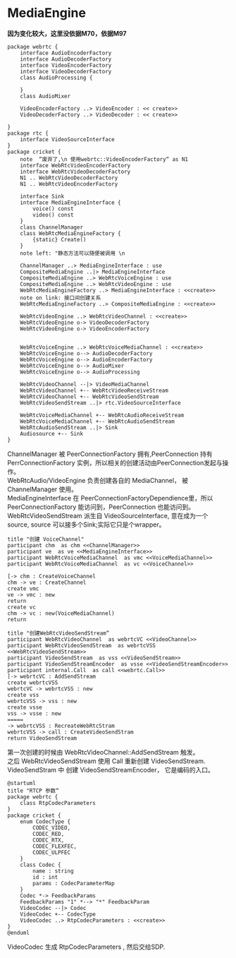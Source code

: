 # MediaEngine
**因为变化较大，这里没依据M70，依据M97**
```plantuml
package webrtc {
    interface AudioEncoderFactory
    interface AudioDecoderFactory
    interface VideoEncoderFactory
    interface VideoDecoderFactory
    class AudioProcessing {

    }
    class AudioMixer
    
    VideoEncoderFactory ..> VideoEncoder : << create>>
    VideoDecoderFactory ..> VideoDecoder : << create>>

}
package rtc {
    interface VideoSourceInterface
}
package cricket {
    note  ”废弃了,\n 使用webrtc::VideoEncoderFactory“ as N1
    interface WebRtcVideoEncoderFactory
    interface WebRtcVideoDecoderFactory
    N1 .. WebRtcVideoDecoderFactory
    N1 .. WebRtcVideoEncoderFactory

    interface Sink
    interface MediaEngineInterface {
        voice() const 
        video() const
    }
    class ChannelManager
    class WebRtcMediaEngineFactory {
        {static} Create()
    }
    note left: "静态方法可以随便被调用 \n  
    
    ChannelManager ..> MediaEngineInterface : use
    CompositeMediaEngine ..|> MediaEngineInterface
    CompositeMediaEngine ..> WebRtcVoiceEngine : use
    CompositeMediaEngine ..> WebRtcVideoEngine : use
    WebRtcMediaEngineFactory ..> MediaEngineInterface : <<create>> 
    note on link: 接口间创建关系
    WebRtcMediaEngineFactory ..> CompositeMediaEngine : <<create>>

    WebRtcVideoEngine ..> WebRtcVideoChannel : <<create>>
    WebRtcVideoEngine o-> VideoDecoderFactory
    WebRtcVideoEngine o-> VideoEncoderFactory


    WebRtcVoiceEngine ..> WebRtcVoiceMediaChannel : <<create>>
    WebRtcVoiceEngine o--> AudioDecoderFactory
    WebRtcVoiceEngine o--> AudioEncoderFactory
    WebRtcVoiceEngine o--> AudioMixer
    WebRtcVoiceEngine o--> AudioProcessing

    WebRtcVideoChannel --|> VideoMediaChannel
    WebRtcVideoChannel +-- WebRtcVideoReceiveStream
    WebRtcVideoChannel +-- WebRtcVideoSendStream
    WebRtcVideoSendStream ..|> rtc.VideoSourceInterface

    WebRtcVoiceMediaChannel +-- WebRtcAudioReceiveStream
    WebRtcVoiceMediaChannel +-- WebRtcAudioSendStream
    WebRtcAudioSendStream ..|> Sink
    Audiosource +-- Sink
} 
```
ChannelManager 被 PeerConnectionFactory 拥有,PeerConnection 持有 PerrConnectionFactory 实例，所以相关的创建活动由PeerConnection发起与操作。  
WebRtcAudio/VideoEngine 负责创建各自的 MediaChannel， 被 ChannelManager 使用。    
MediaEngineInterface 在 PeerConnectionFactoryDependience里，所以 PeerConnectionFactory 能访问到，PeerConnection 也能访问到。  
WebRtcVideoSendStream 派生自 VideoSourceInterface, 意在成为一个source, source 可以接多个Sink;实际它只是个wrapper。
```plantuml
title "创建 VoiceChannel"
participant chm  as chm <<ChannelManager>>
participant ve  as ve <<MediaEngineInterface>>
participant WebRtcVoiceMediaChannel  as vmc <<VoiceMediaChannel>>
participant WebRtcVoiceMediaChannel  as vc <<VoiceChannel>>

[-> chm : CreateVoiceChannel
chm -> ve : CreateChannel
create vmc
ve -> vmc : new
return 
create vc
chm -> vc : new(VoiceMediaChannel)
return 
```

```plantuml
title "创建WebRtcVideoSendStream“
participant WebRtcVideoChannel  as webrtcVC <<VideoChannel>>
participant WebRtcVideoSendStream  as webrtcVSS <<WebRtcVideoSendStream>>
participant VideoSendStream  as vss <<VideoSendStream>>
participant VideoSendStreamEncoder  as vsse <<VideoSendStreamEncoder>>
participant internal.Call  as call <<webrtc.Call>>
[-> webrtcVC : AddSendStream
create webrtcVSS
webrtcVC -> webrtcVSS : new
create vss
webrtcVSS -> vss : new
create vsse
vss -> vsse : new
=====
-> webrtcVSS : RecreateWebRtcStram
webrtcVSS -> call : CreateVideoSendStram
return VideoSendStream
```
第一次创建的时候由 WebRtcVideoChannel::AddSendStream 触发。  
之后 WebRtcVideoSendStream 使用 Call 重新创建 VideoSendStream.  
VideoSendStram 中 创建 VideoSendStreamEncoder， 它是编码的入口。


```plantuml
@startuml
title "RTCP 参数“
package webrtc {
    class RtpCodecParameters
}
package cricket {
    enum CodecType {
        CODEC_VIDEO,
        CODEC_RED,
        CODEC_RTX,
        CODEC_FLEXFEC,
        CODEC_ULPFEC
    }
    class Codec {
        name : string
        id : int
        params : CodecParameterMap
    }
    Codec *-> FeedbackParams
    FeedbackParams "1" *--> "*" FeedbackParam
    VideoCodec --|> Codec
    VideoCodec +-- CodecType
    VideoCodec ..> RtpCodecParameters : <<create>>
}
@enduml
```
VideoCodec 生成 RtpCodecParameters , 然后交给SDP.